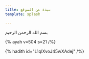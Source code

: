 ```yaml
---
title: نبذة عن الموقع
template: splash

---
```


بسم الله الرحمن الرحيم


{% ayah v=504 s=21 /%}
  
  
    

{% hadith  id="L1qlXvoJ45wXAdej" /%}

<!--stackedit_data:
eyJoaXN0b3J5IjpbLTY1NTEwNTUwNyw3NTMzMTY3MTAsLTE1OD
Y0NjkyNzQsLTE3OTY0MzYwMjksLTEyNjE4NjEwNDksMzAzNzQx
NDE0LC0yMDI0MTY0Mzg1XX0=
-->
